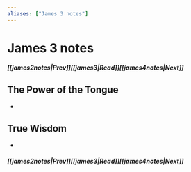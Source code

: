 ```yaml
---
aliases: ["James 3 notes"]
---
```

# James 3 notes
##### <span class=arrow-left></span>[[james2notes|Prev]]<span class=navigation-separator></span>[[james3|Read]]<span class=navigation-separator></span>[[james4notes|Next]]<span class=arrow-right></span>
## The Power of the Tongue
- 
## True Wisdom
- 
##### <span class=arrow-left></span>[[james2notes|Prev]]<span class=navigation-separator></span>[[james3|Read]]<span class=navigation-separator></span>[[james4notes|Next]]<span class=arrow-right></span>